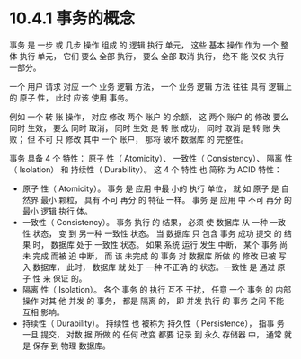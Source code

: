 # 10.4.1 事务的概念

事务 是 一步 或 几步 操作 组成 的 逻辑 执行 单元， 这些 基本 操作 作为 一个 整体 执行 单元， 它们 要么 全部 执行， 要么 全部 取消 执行， 绝不 能 仅仅 执行 一部分。

一个 用户 请求 对应 一个 业务 逻辑 方法， 一个 业务 逻辑 方法 往往 具有 逻辑上 的 原子 性， 此时 应该 使用 事务。

例如 一个 转 账 操作， 对应 修改 两个 账户 的 余额， 这 两个 账户 的 修改 要么 同时 生效， 要么 同时 取消， 同时 生效 是 转 账 成功， 同时 取消 是 转 账 失败； 但 不可 只 修改 其中 一个 账户， 那将 破坏 数据库 的 完整性。

事务 具备 4 个 特性： 原子 性（ Atomicity）、 一致性（ Consistency）、 隔离 性（ Isolation） 和 持续性（ Durability）。 这 4 个 特性 也 简称 为 ACID 特性：

* 原子 性（ Atomicity）。 事务 是 应用 中最 小的 执行 单位， 就 如 原子 是 自然界 最小 颗粒， 具有 不可 再分 的 特征 一样。 事务 是 应用 中 不可 再分 的 最小 逻辑 执行 体。
* 一致性（ Consistency）。 事务 执行 的 结果， 必须 使 数据库 从 一种 一致性 状态， 变 到 另一种 一致性 状态。 当 数据库 只 包含 事务 成功 提交 的 结果 时， 数据库 处于 一致性 状态。 如果 系统 运行 发生 中断， 某个 事务 尚未 完成 而被 迫 中断， 而 该 未完成 的 事务 对 数据库 所做 的 修改 已被 写入 数据库， 此时， 数据库 就 处于 一种 不正确 的 状态。一致性 是 通过 原子 性 来 保证 的。
* 隔离 性（ Isolation）。 各个 事务 的 执行 互不 干扰， 任意 一个 事务 的 内部 操作 对其 他 并发 的 事务， 都是 隔离 的， 即 并发 执行 的 事务 之间 不能 互相 影响。
* 持续性（ Durability）。 持续性 也 被称为 持久性（ Persistence）， 指事 务 一旦 提交， 对数 据 所做 的 任何 改变 都要 记录 到 永久 存储器 中， 通常 就是 保存 到 物理 数据库。



